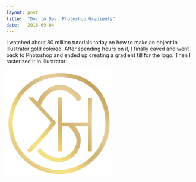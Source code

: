```yaml
---
layout: post
title:  "Doc to Dev: Photoshop Gradients"
date:   2016-09-04
---
```

I watched about 80 million tutorials today on how to make an object in Illustrator gold colored. After spending hours on it,
I finally caved and went back to Photoshop and ended up creating a gradient fill for the logo. Then I rasterized it in
Illustrator.

![Logo Gold](/assets/img/logo-gold-2.png)
